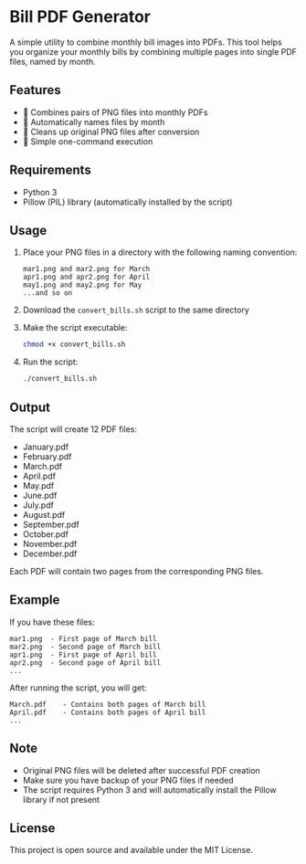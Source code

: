 # Bill PDF Generator

A simple utility to combine monthly bill images into PDFs. This tool helps you organize your monthly bills by combining multiple pages into single PDF files, named by month.

## Features

- 📄 Combines pairs of PNG files into monthly PDFs
- 📝 Automatically names files by month
- 🧹 Cleans up original PNG files after conversion
- 🚀 Simple one-command execution

## Requirements

- Python 3
- Pillow (PIL) library (automatically installed by the script)

## Usage

1. Place your PNG files in a directory with the following naming convention:
   ```
   mar1.png and mar2.png for March
   apr1.png and apr2.png for April
   may1.png and may2.png for May
   ...and so on
   ```

2. Download the `convert_bills.sh` script to the same directory

3. Make the script executable:
   ```bash
   chmod +x convert_bills.sh
   ```

4. Run the script:
   ```bash
   ./convert_bills.sh
   ```

## Output

The script will create 12 PDF files:
- January.pdf
- February.pdf
- March.pdf
- April.pdf
- May.pdf
- June.pdf
- July.pdf
- August.pdf
- September.pdf
- October.pdf
- November.pdf
- December.pdf

Each PDF will contain two pages from the corresponding PNG files.

## Example

If you have these files:
```
mar1.png  - First page of March bill
mar2.png  - Second page of March bill
apr1.png  - First page of April bill
apr2.png  - Second page of April bill
...
```

After running the script, you will get:
```
March.pdf    - Contains both pages of March bill
April.pdf    - Contains both pages of April bill
...
```

## Note

- Original PNG files will be deleted after successful PDF creation
- Make sure you have backup of your PNG files if needed
- The script requires Python 3 and will automatically install the Pillow library if not present

## License

This project is open source and available under the MIT License.
